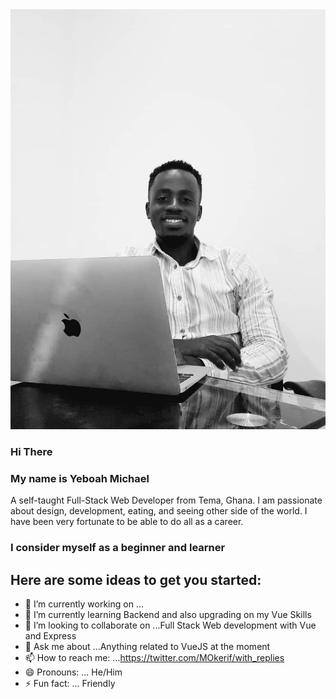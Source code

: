 
 <img src="Mic.png" width="650">
 
 ### Hi There
 ### My name is Yeboah Michael
 
 A self-taught Full-Stack Web  Developer from Tema, Ghana. I am passionate about design, development, eating, and seeing other side of the world. I have been very fortunate to be able to do all as a career.

### I consider myself as a beginner and learner 
## Here are some ideas to get you started:

- 🔭 I’m currently working on ...
- 🌱 I’m currently learning Backend and also upgrading on my Vue Skills
- 👯 I’m looking to collaborate on ...Full Stack Web development with Vue and Express
- 💬 Ask me about ...Anything related to VueJS at the moment
- 📫 How to reach me: ...https://twitter.com/MOkerif/with_replies 
- 😄 Pronouns: ... He/Him
- ⚡ Fun fact: ... Friendly

